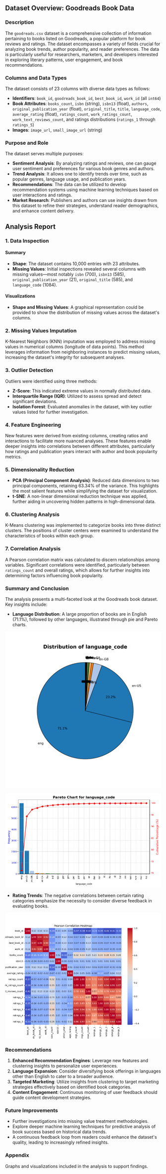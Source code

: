 ## Dataset Overview: Goodreads Book Data

### Description
The `goodreads.csv` dataset is a comprehensive collection of information pertaining to books listed on Goodreads, a popular platform for book reviews and ratings. The dataset encompasses a variety of fields crucial for analyzing book trends, author popularity, and reader preferences. The data is particularly useful for researchers, marketers, and developers interested in exploring literary patterns, user engagement, and book recommendations.

### Columns and Data Types
The dataset consists of 23 columns with diverse data types as follows:

- **Identifiers**: `book_id`, `goodreads_book_id`, `best_book_id`, `work_id` (all `int64`)
- **Book Attributes**: `books_count`, `isbn` (string), `isbn13` (float), `authors`, `original_publication_year` (float), `original_title`, `title`, `language_code`, `average_rating` (float), `ratings_count`, `work_ratings_count`, `work_text_reviews_count`, and ratings distributions (`ratings_1` through `ratings_5`)
- **Images**: `image_url`, `small_image_url` (string)

### Purpose and Role
The dataset serves multiple purposes:
- **Sentiment Analysis**: By analyzing ratings and reviews, one can gauge user sentiment and preferences for various book genres and authors.
- **Trend Analysis**: It allows one to identify trends over time, such as popular genres, language usage, and publication years.
- **Recommendations**: The data can be utilized to develop recommendation systems using machine learning techniques based on user interactions and ratings.
- **Market Research**: Publishers and authors can use insights drawn from this dataset to refine their strategies, understand reader demographics, and enhance content delivery.

## Analysis Report

### 1. Data Inspection

#### Summary
- **Shape**: The dataset contains 10,000 entries with 23 attributes.
- **Missing Values**: Initial inspections revealed several columns with missing values—most notably `isbn` (700), `isbn13` (585), `original_publication_year` (21), `original_title` (585), and `language_code` (1084).

#### Visualizations
- **Shape and Missing Values**: A graphical representation could be provided to show the distribution of missing values across the dataset's columns.

### 2. Missing Values Imputation
K-Nearest Neighbors (KNN) imputation was employed to address missing values in numerical columns (longitude of data points). This method leverages information from neighboring instances to predict missing values, increasing the dataset's integrity for subsequent analyses. 

### 3. Outlier Detection
Outliers were identified using three methods: 
- **Z-Score**: This indicated extreme values in normally distributed data.
- **Interquartile Range (IQR)**: Utilized to assess spread and detect significant deviations.
- **Isolation Forest**: Evaluated anomalies in the dataset, with key outlier values listed for further investigation.

### 4. Feature Engineering
New features were derived from existing columns, creating ratios and interactions to facilitate more nuanced analyses. These features enable deeper insights into correlations between different attributes, particularly how ratings and publication years interact with author and book popularity metrics.

### 5. Dimensionality Reduction
- **PCA (Principal Component Analysis)**: Reduced data dimensions to two principal components, retaining 63.34% of the variance. This highlights the most salient features while simplifying the dataset for visualization.
- **t-SNE**: A non-linear dimensional reduction technique was applied, further aiding in uncovering hidden patterns in high-dimensional data.

### 6. Clustering Analysis
K-Means clustering was implemented to categorize books into three distinct clusters. The positions of cluster centers were examined to understand the characteristics of books within each group.

### 7. Correlation Analysis
A Pearson correlation matrix was calculated to discern relationships among variables. Significant correlations were identified, particularly between `ratings_count` and overall ratings, which allows for further insights into determining factors influencing book popularity.

### Summary and Conclusion
The analysis presents a multi-faceted look at the Goodreads book dataset. Key insights include:

- **Language Distribution**: A large proportion of books are in English (71.1%), followed by other languages, illustrated through pie and Pareto charts. 

![Distribution of language_code](language_code_pie_chart.png)

![Pareto Chart for language_code](language_code_pareto_chart.png)

- **Rating Trends**: The negative correlations between certain rating categories emphasize the necessity to consider diverse feedback in evaluating books.

![Pearson Correlation Heatmap](Pearson_Correlation_Heatmap.png)

### Recommendations
1. **Enhanced Recommendation Engines**: Leverage new features and clustering insights to personalize user experiences.
2. **Language Expansion**: Consider diversifying book offerings in languages other than English to cater to a broader audience.
3. **Targeted Marketing**: Utilize insights from clustering to target marketing strategies effectively based on identified book categories.
4. **Content Engagement**: Continuous monitoring of user feedback should guide content development strategies.

### Future Improvements
- Further investigations into missing value treatment methodologies.
- Explore deeper machine learning techniques for predictive analysis of book success based on historical data trends.
- A continuous feedback loop from readers could enhance the dataset's quality, leading to increasingly refined insights.

### Appendix
Graphs and visualizations included in the analysis to support findings.